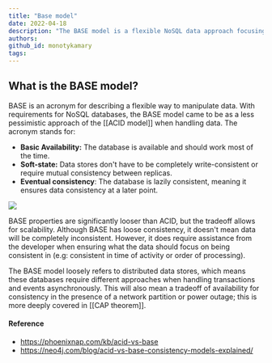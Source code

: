 ```yaml
---
title: "Base model"
date: 2022-04-18
description: "The BASE model is a flexible NoSQL data approach focusing on Basic Availability, Soft-state, and Eventual consistency to enable scalable and loosely consistent distributed databases."
authors: 
github_id: monotykamary
tags: 
---
```


## What is the BASE model?

BASE is an acronym for describing a flexible way to manipulate data. With requirements for NoSQL databases, the BASE model came to be as a less pessimistic approach of the [[ACID model]] when handling data. The acronym stands for:

- **Basic Availability:** The database is available and should work most of the time.
- **Soft-state:** Data stores don't have to be completely write-consistent or require mutual consistency between replicas.
- **Eventual consistency**: The database is lazily consistent, meaning it ensures data consistency at a later point.

![](assets/base-model_base_model_diagram.webp)

BASE properties are significantly looser than ACID, but the tradeoff allows for scalability. Although BASE has loose consistency, it doesn't mean data will be completely inconsistent. However, it does require assistance from the developer when ensuring what the data should focus on being consistent in (e.g: consistent in time of activity or order of processing).

The BASE model loosely refers to distributed data stores, which means these databases require different approaches when handling transactions and events asynchronously. This will also mean a tradeoff of availability for consistency in the presence of a network partition or power outage; this is more deeply covered in [[CAP theorem]].

#### Reference

- https://phoenixnap.com/kb/acid-vs-base
- https://neo4j.com/blog/acid-vs-base-consistency-models-explained/
